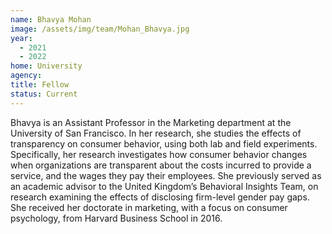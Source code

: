```yaml
---
name: Bhavya Mohan
image: /assets/img/team/Mohan_Bhavya.jpg
year:
  - 2021
  - 2022
home: University
agency:
title: Fellow
status: Current
---
```

Bhavya is an Assistant Professor in the Marketing department at the University of San Francisco. In her research, she studies the effects of transparency on consumer behavior, using both lab and field experiments. Specifically, her research investigates how consumer behavior changes when organizations are transparent about the costs incurred to provide a service, and the wages they pay their employees. She previously served as an academic advisor to the United Kingdom’s Behavioral Insights Team, on research examining the effects of disclosing firm-level gender pay gaps. She received her doctorate in marketing, with a focus on consumer psychology, from Harvard Business School in 2016.
